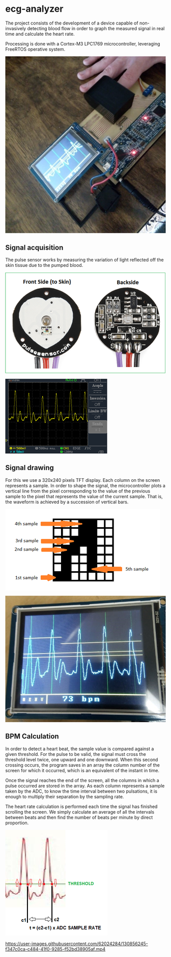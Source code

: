 
# ecg-analyzer
The project consists of the development of a device capable of non-invasively detecting blood flow in order to graph the measured signal in real time and calculate the heart rate.

Processing is done with a Cortex-M3 LPC1769 microcontroller, leveraging FreeRTOS operative system.

![project complete](./images/project-complete.jfif)

## Signal acquisition

The pulse sensor works by measuring the variation of light reflected off the skin tissue due to the pumped blood.

![pulse sensor](./images/pulse-sensor.png)

![pulse sensor signal](./images/pulse-sensor-signal.png)

## Signal drawing

For this we use a 320x240 pixels TFT display. Each column on the screen represents a sample. In order to shape the signal, the microcontroller plots a vertical line from the pixel corresponding to the value of the previous sample to the pixel that represents the value of the current sample. That is, the waveform is achieved by a succession of vertical bars.

![signal representation](./images/signal-representation.png)

![signal drawing](./images/signal-drawing.jpg)

## BPM Calculation

In order to detect a heart beat, the sample value is compared against a given threshold. For the pulse to be valid, the signal must cross the threshold level twice, one upward and one downward. When this second crossing occurs, the program saves in an array the column number of the screen for which it occurred, which is an equivalent of the instant in time.

Once the signal reaches the end of the screen, all the columns in which a pulse occurred are stored in the array. As each column represents a sample taken by the ADC, to know the time interval between two pulsations, it is enough to multiply their separation by the sampling rate.

The heart rate calculation is performed each time the signal has finished scrolling the screen. We simply calculate an average of all the intervals between beats and then find the number of beats per minute by direct proportion.

![signal drawing](./images/bpm-calculation.png)

https://user-images.githubusercontent.com/62024284/130856245-f347c0ca-c484-41f0-9285-f52bd38905af.mp4
